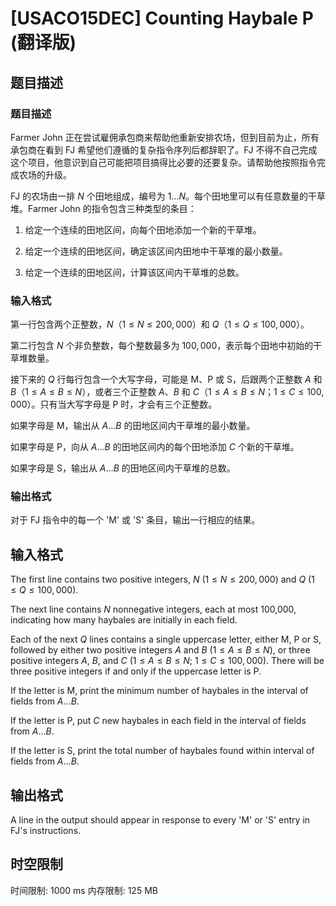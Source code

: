 # [USACO15DEC] Counting Haybale P (翻译版)

## 题目描述

### 题目描述

Farmer John 正在尝试雇佣承包商来帮助他重新安排农场，但到目前为止，所有承包商在看到 FJ 希望他们遵循的复杂指令序列后都辞职了。FJ 不得不自己完成这个项目，他意识到自己可能把项目搞得比必要的还要复杂。请帮助他按照指令完成农场的升级。

FJ 的农场由一排 $N$ 个田地组成，编号为 $1 \ldots N$。每个田地里可以有任意数量的干草堆。Farmer John 的指令包含三种类型的条目：

1) 给定一个连续的田地区间，向每个田地添加一个新的干草堆。

2) 给定一个连续的田地区间，确定该区间内田地中干草堆的最小数量。

3) 给定一个连续的田地区间，计算该区间内干草堆的总数。

### 输入格式

第一行包含两个正整数，$N$（$1 \leq N \leq 200,000$）和 $Q$（$1 \leq Q \leq 100,000$）。

第二行包含 $N$ 个非负整数，每个整数最多为 $100,000$，表示每个田地中初始的干草堆数量。

接下来的 $Q$ 行每行包含一个大写字母，可能是 M、P 或 S，后跟两个正整数 $A$ 和 $B$（$1 \leq A \leq B \leq N$），或者三个正整数 $A$、$B$ 和 $C$（$1 \leq A \leq B \leq N$；$1 \leq C \leq 100,000$）。只有当大写字母是 P 时，才会有三个正整数。

如果字母是 M，输出从 $A \ldots B$ 的田地区间内干草堆的最小数量。

如果字母是 P，向从 $A \ldots B$ 的田地区间内的每个田地添加 $C$ 个新的干草堆。

如果字母是 S，输出从 $A \ldots B$ 的田地区间内干草堆的总数。

### 输出格式

对于 FJ 指令中的每一个 'M' 或 'S' 条目，输出一行相应的结果。

## 输入格式

The first line contains two positive integers, $N$ ($1 \leq N \leq 200,000$) and $Q$ ($1 \leq Q \leq 100,000$).

The next line contains $N$ nonnegative integers, each at most 100,000, indicating how many haybales are initially in each field.

Each of the next $Q$ lines contains a single uppercase letter, either M, P or S, followed by either two positive integers $A$ and $B$ ($1 \leq A \leq B \leq N$), or three positive integers $A$, $B$, and $C$ ($1 \leq A \leq B \leq N$; $1 \leq C \leq 100,000$).  There will be three positive integers if and only if the uppercase letter is P.

If the letter is M, print the minimum number of haybales in the interval of fields from $A \ldots B$.

If the letter is P, put $C$ new haybales in each field in the interval of fields from $A \ldots B$.

If the letter is S, print the total number of haybales found within interval of fields from $A \ldots B$.

## 输出格式

A line in the output should appear in response to every 'M' or 'S' entry in FJ's instructions.

## 时空限制

时间限制: 1000 ms
内存限制: 125 MB
